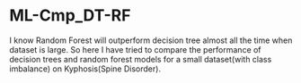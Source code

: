 # ML-Cmp_DT-RF
 I know Random Forest will outperform decision tree almost all the time when dataset is large. So here I have tried to compare the performance of decision trees and random forest models for a small dataset(with class imbalance) on Kyphosis(Spine Disorder).
